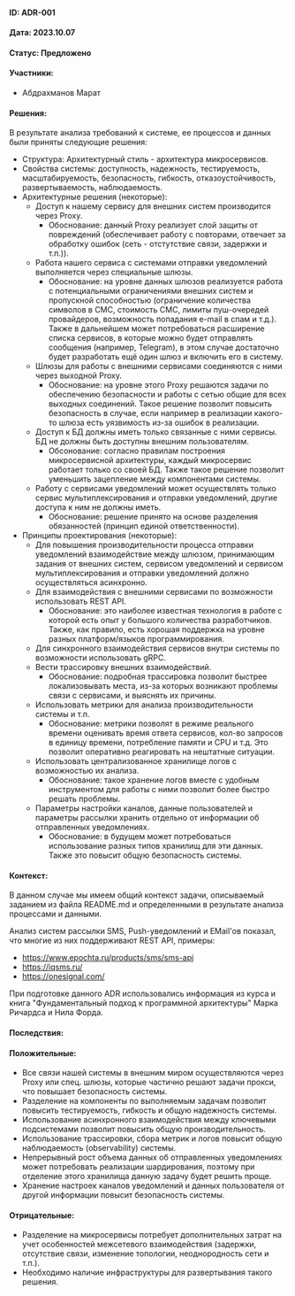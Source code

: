 #### ID: ADR-001

#### Дата: 2023.10.07

#### Статус: Предложено

#### Участники:
* Абдрахманов Марат

#### Решения:
В результате анализа требований к системе, ее процессов и данных были приняты следующие решения:
* Структура: Архитектурный стиль - архитектура микросервисов.
* Свойства системы: доступность, надежность, тестируемость, масштабируемость, безопасность, гибкость, отказоустойчивость, развертываемость, наблюдаемость.
* Архитектурные решения (некоторые):
    * Доступ к нашему сервису для внешних систем производится через Proxy.
        * Обоснование: данный Proxy реализует слой защиты от повреждений (обеспечивает работу с повторами, отвечает за обработку ошибок (сеть - отстутствие связи, задержки и т.п.)).
    * Работа нашего сервиса с системами отправки уведомлений выполняется через специальные шлюзы.
        * Обоснование: на уровне данных шлюзов реализуется работа с потенциальными ограничениями внешних систем и пропускной способностью (ограничение количества символов в СМС, стоимость СМС, лимиты пуш-очередей провайдеров, возможность попадания e-mail в спам и т.д.). Также в дальнейшем может потребоваться расширение списка сервисов, в которые можно будет отправлять сообщения (например, Telegram), в этом случае достаточно будет разработать ещё один шлюз и включить его в систему.
    * Шлюзы для работы с внешними сервисами соединяются с ними через выходной Proxy.
        * Обоснование: на уровне этого Proxy решаются задачи по обеспечению безопасности и работы с сетью общие для всех выходных соединений. Такое решение позволит повысить безопасность в случае, если например в реализации какого-то шлюза есть уязвимость из-за ошибок в реализации.
    * Доступ к БД должны иметь только связанные с ними сервисы. БД не должны быть доступны внешним пользователям.
        * Обсонование: согласно правилам построения микросервисной архитектуры, каждый микросервис работает только со своей БД. Также такое решение позволит уменьшить зацепление между компонентами системы.
    * Работу с сервисами уведомлений может осуществлять только сервис мультиплексирования и отправки уведомлений, другие доступа к ним не должны иметь.
        * Обоснование: решение принято на основе разделения обязанностей (принцип единой ответственности).
* Принципы проектирования (некоторые):
    * Для повышения производительности процесса отправки уведомлений взаимодействие между шлюзом, принимающим задания от внешних систем, сервисом уведомлений и сервисом мультиплексирования и отправки уведомлений должно осуществляться асинхронно.
    * Для взаимодействия с внешними сервисами по возможности использовать REST API.
        * Обоснование: это наиболее известная технология в работе с которой есть опыт у большого количества разработчиков. Также, как правило, есть хорошая поддержка на уровне разных платформ/языков программирования.
    * Для синхронного взаимодействия сервисов внутри системы по возможности использовать gRPC.        
    * Вести трассировку внешних взаимодействий.
        * Обоснование: подробная трассировка позволит быстрее локализовывать места, из-за которых возникают проблемы связи с сервисами, и выяснять их причины.
    * Использовать метрики для анализа производительности системы и т.п.
        * Обоснование: метрики позволят в режиме реального времени оценивать время ответа сервисов, кол-во запросов в единицу времени, потребление памяти и CPU и т.д. Это позволит оперативно реагировать на нештатные ситуации.
    * Использовать централизованное хранилище логов с возможностью их анализа.
        * Обоснование: такое хранение логов вместе с удобным инструментом для работы с ними позволит более быстро решать проблемы.
    * Параметры настройки каналов, данные пользователей и параметры рассылки хранить отдельно от информации об отправленных уведомлениях.
        * Обоснование: в будущем может потребоваться использование разных типов хранилищ для эти данных. Также это повысит общую безопасность системы.

#### Контекст:
В данном случае мы имеем общий контекст задачи, описываемый заданием из файла README.md и определенными в результате анализа процессами и данными.

Анализ систем рассылки SMS, Push-уведомлений и EMail'ов показал, что многие из них поддерживают REST API, примеры:
- https://www.epochta.ru/products/sms/sms-api
- https://iqsms.ru/
- https://onesignal.com/

При подготовке данного ADR использовались информация из курса и книга "Фундаментальный подход к программной архитектуры" Марка Ричардса и Нила Форда.

#### Последствия:

#### Положительные:
* Все связи нашей системы в внешним миром осуществляются через Proxy или спец. шлюзы, которые частично решают задачи прокси, что повышает безопасность системы.
* Разделение на компоненты по выполняемым задачам позволит повысить тестируемость, гибкость и общую надежность системы.
* Использование асинхронного взаимодействия между ключевыми подсистемами позволит повысить общую производительность.
* Использование трассировки, сбора метрик и логов повысит общую наблюдаемость (observability) системы.
* Непрерывный рост объема данных об отправленных уведомлениях может потребовать реализации шардирования, поэтому при отделение этого хранилища данную задачу будет решить проще. 
* Хранение настроек каналов уведомлений и данных пользователя от другой информации повысит безопасность системы.

#### Отрицательные:
* Разделение на микросервисы потребует дополнительных затрат на учет особенностей межсетевого взаимодействия (задержки, отсутствие связи, изменение топологии, неоднородность сети и т.п.).
* Необходимо наличие инфраструктуры для развертывания такого решения.